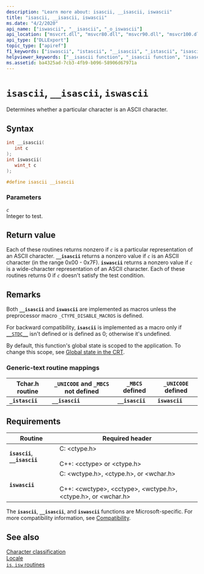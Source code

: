 ```yaml
---
description: "Learn more about: isascii, __isascii, iswascii"
title: "isascii, __isascii, iswascii"
ms.date: "4/2/2020"
api_name: ["iswascii", "__isascii", "_o_iswascii"]
api_location: ["msvcrt.dll", "msvcr80.dll", "msvcr90.dll", "msvcr100.dll", "msvcr100_clr0400.dll", "msvcr110.dll", "msvcr110_clr0400.dll", "msvcr120.dll", "msvcr120_clr0400.dll", "ucrtbase.dll", "api-ms-win-crt-string-l1-1-0.dll", "api-ms-win-crt-private-l1-1-0.dll"]
api_type: ["DLLExport"]
topic_type: ["apiref"]
f1_keywords: ["iswascii", "istascii", "__isascii", "_istascii", "isascii", "ctype/isascii", "ctype/__isascii", "corecrt_wctype/iswascii"]
helpviewer_keywords: ["__isascii function", "_isascii function", "isascii function", "_istascii function", "istascii function", "iswascii function"]
ms.assetid: ba4325ad-7cb3-4fb9-b096-58906d67971a
---
```

# `isascii`, `__isascii`, `iswascii`

Determines whether a particular character is an ASCII character.

## Syntax

```C
int __isascii(
   int c
);
int iswascii(
   wint_t c
);

#define isascii __isascii
```

### Parameters

*`c`*\
Integer to test.

## Return value

Each of these routines returns nonzero if *`c`* is a particular representation of an ASCII character. **`__isascii`** returns a nonzero value if *`c`* is an ASCII character (in the range 0x00 - 0x7F). **`iswascii`** returns a nonzero value if *`c`* is a wide-character representation of an ASCII character. Each of these routines returns 0 if *`c`* doesn't satisfy the test condition.

## Remarks

Both **`__isascii`** and **`iswascii`** are implemented as macros unless the preprocessor macro `_CTYPE_DISABLE_MACROS` is defined.

For backward compatibility, **`isascii`** is implemented as a macro only if [`__STDC__`](../../preprocessor/predefined-macros.md) isn't defined or is defined as 0; otherwise it's undefined.

By default, this function's global state is scoped to the application. To change this scope, see [Global state in the CRT](../global-state.md).

### Generic-text routine mappings

|Tchar.h routine|`_UNICODE` and `_MBCS` not defined|`_MBCS` defined|`_UNICODE` defined|
|---------------------|--------------------------------------|--------------------|-----------------------|
|**`_istascii`**|**`__isascii`**|**`__isascii`**|**`iswascii`**|

## Requirements

|Routine|Required header|
|-------------|---------------------|
|**`isascii`**, **`__isascii`**|C: \<ctype.h><br /><br /> C++: \<cctype> or \<ctype.h>|
|**`iswascii`**|C: \<wctype.h>, \<ctype.h>, or \<wchar.h><br /><br /> C++: \<cwctype>, \<cctype>, \<wctype.h>, \<ctype.h>, or \<wchar.h>|

The **`isascii`**, **`__isascii`**, and **`iswascii`** functions are Microsoft-specific. For more compatibility information, see [Compatibility](../compatibility.md).

## See also

[Character classification](../character-classification.md)\
[Locale](../locale.md)\
[`is`, `isw` routines](../is-isw-routines.md)
